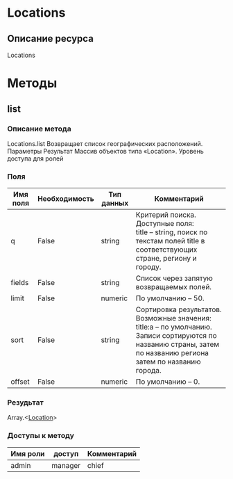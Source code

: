 
# Locations

## Описание ресурса
Locations

# Методы

## list

### Описание метода
Locations.list
Возвращает список географических расположений.
Параметры
Результат
Массив объектов типа «Location».
Уровень доступа для ролей

### Поля

| Имя поля | Необходимость | Тип данных | Комментарий |
|---|---|---|---|
|q|False|string|Критерий поиска.<br/>Доступные поля:<br/>title – string, поиск по текстам полей title в соответствующих стране, региону и городу.<br/>|
|fields|False|string|Список через запятую возвращаемых полей.<br/>|
|limit|False|numeric|По умолчанию – 50.<br/>|
|sort|False|string|Сортировка результатов.<br/>Возможные значения:<br/>title:a – по умолчанию. Записи сортируются по названию страны, затем по названию региона затем по названию города.<br/>|
|offset|False|numeric|По умолчанию – 0.<br/>|

### Резудьтат
Array.<[Location](/docs/types/Location.md)>
### Доступы к методу

| Имя роли | доступ | Комментарий |
|---|---|---|
|admin|manager|chief|chief_partner|operator|admin_partner